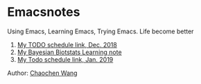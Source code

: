 # Emacsnotes
Using Emacs, Learning Emacs, Trying Emacs. Life become better

1. [My TODO schedule link, Dec. 2018](https://wangcc.me/Emacsnotes/TODO)
2. [My Bayesian Biotstats Learning note](https://wangcc.me/Emacsnotes/Notes_from_learning_Bayesian_Biostat)
3. [My Todo schedule link, Jan. 2019](https://wangcc.me/Emacsnotes/Todo201901)

Author: [Chaochen Wang](https://wangcc.me)

